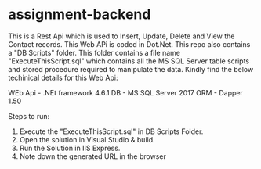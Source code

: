 # assignment-backend

This is a Rest Api which is used to Insert, Update, Delete and View the Contact records. This Web APi is coded in Dot.Net. This repo also contains a "DB Scripts" folder. This folder contains a file name "ExecuteThisScript.sql" which contains all the MS SQL Server table scripts and stored procedure required to manipulate the data. 
Kindly find the below techinical details for this Web Api:

WEb Api - .NEt framework 4.6.1
DB - MS SQL Server 2017
ORM - Dapper 1.50


Steps to run:
1. Execute the "ExecuteThisScript.sql" in DB Scripts Folder.
2. Open the solution in Visual Studio & build.
3. Run the Solution in IIS Express.
4. Note down the generated URL in the browser
